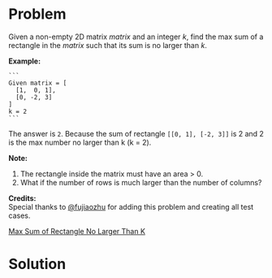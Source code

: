 
# Problem

Given a non-empty 2D matrix _matrix_ and an integer _k_, find the max sum of a
rectangle in the _matrix_ such that its sum is no larger than _k_.

**Example:**  

    ```
    Given matrix = [
      [1,  0, 1],
      [0, -2, 3]
    ]
    k = 2
    ```

The answer is `2`. Because the sum of rectangle `[[0, 1], [-2, 3]]` is 2 and 2
is the max number no larger than k (k = 2).

**Note:**  

  1. The rectangle inside the matrix must have an area > 0.
  2. What if the number of rows is much larger than the number of columns?

**Credits:**  
Special thanks to [@fujiaozhu](https://discuss.leetcode.com/user/fujiaozhu)
for adding this problem and creating all test cases.



[Max Sum of Rectangle No Larger Than K](https://leetcode.com/problems/max-sum-of-sub-matrix-no-larger-than-k)

# Solution



